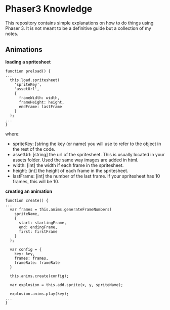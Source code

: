 # Phaser3 Knowledge 

This repository contains simple explanations on how to do things using Phaser 3. It is not meant to be a definitive guide but a collection of my notes.

## Animations

**loading a spritesheet**

```
function preload() {
...
  this.load.spritesheet(
    'spriteKey',
    'assetUrl',
    {
      frameWidth: width,
      frameHeight: height,
      endFrame: lastFrame
    }
  );
...
}
```

where:
* spriteKey: [string  the key (or name) you will use to refer to the object in the rest of the code.
* assetUrl: [string] the url of the spritesheet. This is usually located in your assets folder. Used the same way images are added in html.
* width: [int] the width if each frame in the spritesheet.
* height: [int] the height of each frame in the spritesheet.
* lastFrame: [int] the number of the last frame. If your spritesheet has 10 frames, this will be 10.

**creating an animation**

```
function create() {
...
  var frames = this.anims.generateFrameNumbers(
    spriteName,
    {
      start: startingFrame,
      end: endingFrame,
      first: firstFrame
    }
  );

  var config = {
    key: key,
    frames: frames,
    frameRate: frameRate
  }

  this.anims.create(config);

  var explosion = this.add.sprite(x, y, spriteName);

  explosion.anims.play(key);
...
}
```
